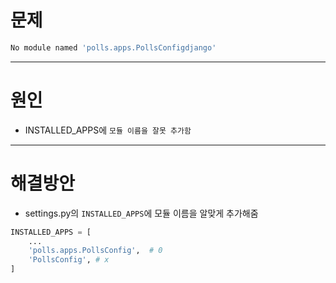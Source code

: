 # 문제

```bash
No module named 'polls.apps.PollsConfigdjango'
```



---



# 원인

- INSTALLED_APPS에 `모듈 이름을 잘못 추가함`



---



# 해결방안

- settings.py의 `INSTALLED_APPS`에 모듈 이름을 알맞게 추가해줌

```python
INSTALLED_APPS = [
    ...
    'polls.apps.PollsConfig',  # 0
    'PollsConfig', # x
]
```

